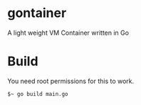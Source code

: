 # gontainer
A light weight VM Container written in Go

# Build
You need root permissions for this to work.

`$~ go build main.go`
